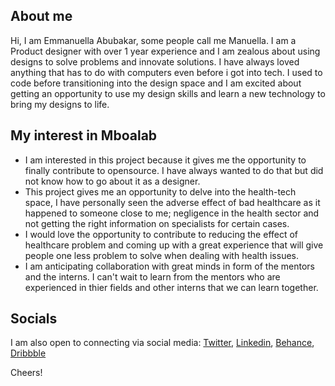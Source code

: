 ## About me
Hi, I am Emmanuella Abubakar, some people call me Manuella. 
I am a Product designer with over 1 year experience and I am zealous about using designs to solve problems and innovate solutions.
I have always loved anything that has to do with computers even before i got into tech. 
I used to code before transitioning into the design space and I am excited about getting an opportunity to use my design skills and learn a new technology to bring my designs to life. 

## My interest in Mboalab
- I am interested in this project because it gives me the opportunity to finally contribute to opensource. I have always wanted to do that but did not know how to go about it as a designer. 
- This project gives me an opportunity to delve into the health-tech space, I have personally seen the adverse effect of bad healthcare as it happened to someone close to me; negligence in the health sector and not getting the right information on specialists for certain cases. 
- I would love the opportunity to contribute to reducing the effect of healthcare problem and coming up with a great experience that will give people one less problem to solve when dealing with health issues.
- I am anticipating collaboration with great minds in form of the mentors and the interns. I can't wait to learn from the mentors who are experienced in thier fields and other interns that we can learn together.

## Socials
I am also open to connecting via social media:
[Twitter](https://twitter.com/manuellabubakar), [Linkedin](https://www.linkedin.com/in/emmanuella-faridat-abubakar/), [Behance](https://www.behance.net/manuellabubakar), [Dribbble](https://dribbble.com/manuellabubakar)

Cheers!
